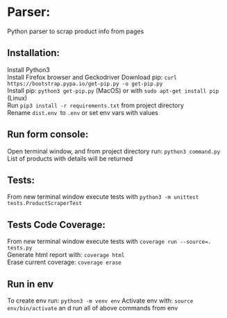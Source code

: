 # Parser:
Python parser to scrap product info from pages

## Installation:
Install Python3  
Install Firefox browser and Geckodriver
Download pip: `curl https://bootstrap.pypa.io/get-pip.py -o get-pip.py`  
Install pip: `python3 get-pip.py` (MacOS) or with `sudo apt-get install pip` (Linux)  
Run `pip3 install -r requirements.txt` from project directory  
Rename `dist.env `to `.env` or set env vars with values  

## Run form console:
Open terminal window, and from project directory run: `python3 command.py`
List of products with details will be returned

## Tests:
From new terminal window execute tests with `python3 -m unittest tests.ProductScraperTest`  

## Tests Code Coverage:
From new terminal window execute tests with `coverage run --source=. tests.py `  
Generate html report with: `coverage html`  
Erase current coverage: `coverage erase`  

## Run in env
To create env run: `python3 -m venv env`
Activate env with: `source env/bin/activate` an d run all of above commands from env